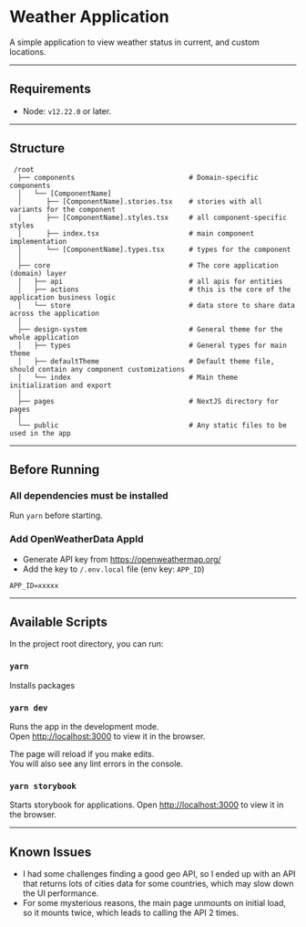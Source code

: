 # Weather Application

A simple application to view weather status in current, and custom locations.

---

## Requirements

- Node: `v12.22.0` or later.

---

## Structure

```
 /root
  ├── components                            # Domain-specific components 
  │   └── [ComponentName]
  │      ├── [ComponentName].stories.tsx    # stories with all variants for the component
  │      ├── [ComponentName].styles.tsx     # all component-specific styles
  │      ├── index.tsx                      # main component implementation
  │      └── [ComponentName].types.tsx      # types for the component
  │
  ├── core                                  # The core application (domain) layer
  │   ├── api                               # all apis for entities
  │   ├── actions                           # this is the core of the application business logic
  │   └── store                             # data store to share data across the application
  │
  ├── design-system                         # General theme for the whole application
  │   ├── types                             # General types for main theme
  │   ├── defaultTheme                      # Default theme file, should contain any component customizations
  │   └── index                             # Main theme initialization and export
  │
  ├── pages                                 # NextJS directory for pages
  │
  └── public                                # Any static files to be used in the app
```

---

## Before Running

### All dependencies must be installed
Run `yarn` before starting.

### Add OpenWeatherData AppId
- Generate API key from https://openweathermap.org/
- Add the key to `/.env.local` file (env key: `APP_ID`)
```
APP_ID=xxxxx
```

---

## Available Scripts

In the project root directory, you can run:


### `yarn`

Installs packages

### `yarn dev`

Runs the app in the development mode.<br />
Open [http://localhost:3000](http://localhost:3000) to view it in the browser.

The page will reload if you make edits.<br />
You will also see any lint errors in the console.

### `yarn storybook`

Starts storybook for applications.
Open [http://localhost:3000](http://localhost:6006) to view it in the browser.

---

## Known Issues
* I had some challenges finding a good geo API, so I ended up with an API that returns lots of cities data for some countries, which may slow down the UI performance.
* For some mysterious reasons, the main page unmounts on initial load, so it mounts twice, which leads to calling the API 2 times.
